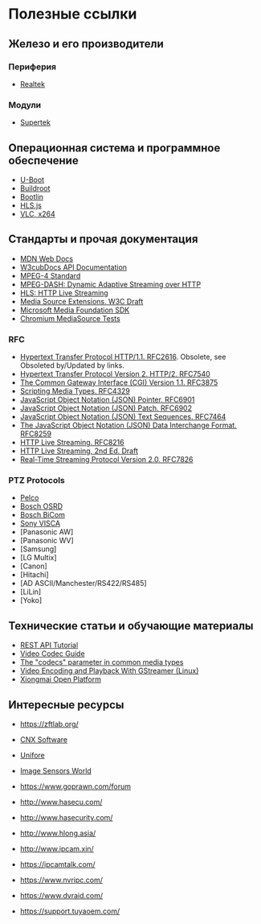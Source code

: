 # Полезные ссылки

Железо и его производители
--------------------------

### Периферия

- [Realtek](https://www.realtek.com/)


### Модули

- [Supertek](https://www.supertekmodule.com/)


Операционная система и программное обеспечение
----------------------------------------------

- [U-Boot](https://www.denx.de/wiki/U-Boot)
- [Buildroot](https://buildroot.org/)
- [Bootlin](https://github.com/bootlin)
- [HLS.js](https://github.com/video-dev/hls.js/)
- [VLC, x264](https://www.videolan.org/)


Стандарты и прочая документация
-------------------------------

- [MDN Web Docs](https://developer.mozilla.org/)
- [W3cubDocs API Documentation](https://docs.w3cub.com/)
- [MPEG-4 Standard](https://mpeg.chiariglione.org/standards/mpeg-4)
- [MPEG-DASH: Dynamic Adaptive Streaming over HTTP](https://mpeg.chiariglione.org/standards/mpeg-dash)
- [HLS: HTTP Live Streaming](https://developer.apple.com/streaming/)
- [Media Source Extensions. W3C Draft](https://w3c.github.io/media-source/)
- [Microsoft Media Foundation SDK](https://docs.microsoft.com/en-us/windows/win32/medfound/microsoft-media-foundation-sdk)
- [Chromium MediaSource Tests](https://chromium.googlesource.com/external/w3c/web-platform-tests/+/refs/heads/master/media-source)

### RFC
- [Hypertext Transfer Protocol HTTP/1.1. RFC2616](https://www.rfc-editor.org/info/rfc2616). Obsolete, see Obsoleted by/Updated by links.
- [Hypertext Transfer Protocol Version 2. HTTP/2. RFC7540](https://www.rfc-editor.org/info/rfc7540)
- [The Common Gateway Interface (CGI) Version 1.1. RFC3875](https://www.rfc-editor.org/info/rfc3875)
- [Scripting Media Types. RFC4329](https://www.rfc-editor.org/info/rfc4329)
- [JavaScript Object Notation (JSON) Pointer. RFC6901](https://www.rfc-editor.org/info/rfc6901)
- [JavaScript Object Notation (JSON) Patch. RFC6902](https://www.rfc-editor.org/info/rfc6902)
- [JavaScript Object Notation (JSON) Text Sequences. RFC7464](https://www.rfc-editor.org/info/rfc7464)
- [The JavaScript Object Notation (JSON) Data Interchange Format. RFC8259](https://www.rfc-editor.org/info/rfc8259)
- [HTTP Live Streaming. RFC8216](https://www.rfc-editor.org/info/rfc8216)
- [HTTP Live Streaming, 2nd Ed. Draft](https://datatracker.ietf.org/doc/html/draft-pantos-hls-rfc8216bis-10)
- [Real-Time Streaming Protocol Version 2.0. RFC7826](https://www.rfc-editor.org/info/rfc7826)


### PTZ Protocols

- [Pelco](https://shopdelta.eu/pelco-d-pelco-p_l2_aid1047.html)
- [Bosch OSRD](https://resources-boschsecurity-cdn.azureedge.net/public/documents/OSRD_Protocols_Configuration_Manual_enUS_20804604939.pdf)
- [Bosch BiCom](https://manualzz.com/doc/22138427/bicom-protocol-for-bosch-ptz-cameras)
- [Sony VISCA](https://www.epiphan.com/userguides/LUMiO12x/Content/UserGuides/PTZ/3-operation/VISCAcommands.htm)
- [Panasonic AW]
- [Panasonic WV]
- [Samsung]
- [LG Multix]
- [Canon]
- [Hitachi]
- [AD ASCII/Manchester/RS422/RS485]
- [LiLin]
- [Yoko]


Технические статьи и обучающие материалы
----------------------------------------

- [REST API Tutorial](https://restfulapi.net/)
- [Video Codec Guide](https://developer.mozilla.org/en-US/docs/Web/Media/Formats/Video_codecs)
- [The "codecs" parameter in common media types](https://developer.mozilla.org/en-US/docs/Web/Media/Formats/codecs_parameter)
- [Video Encoding and Playback With GStreamer (Linux)](https://developer.toradex.com/knowledge-base/video-playback-linux)
- [Xiongmai Open Platform](https://oppf.xmcsrv.com/)

Интересные ресурсы
------------------

- <https://zftlab.org/>

- [CNX Software](https://www.cnx-software.com/)
- [Unifore](https://www.unifore.net/)
- [Image Sensors World](http://image-sensors-world.blogspot.com/)

- <https://www.goprawn.com/forum>
- <http://www.hasecu.com/>
- <http://www.hasecurity.com/>
- <http://www.hlong.asia/>
- <http://www.ipcam.xin/>
- <https://ipcamtalk.com/>
- <https://www.nvripc.com/>
- <https://www.dvraid.com/>
- <https://support.tuyaoem.com/>
